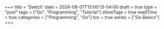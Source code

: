 +++
title = 'Switch'
date = 2024-08-07T13:00:13-04:00
draft = true
type = "post"
tags = ["Go", "Programming", "Tutorial"]
showTags = true
readTime = true
categories = ["Programming", "Go"]
toc = true
series = ["Go Basics"]
+++

